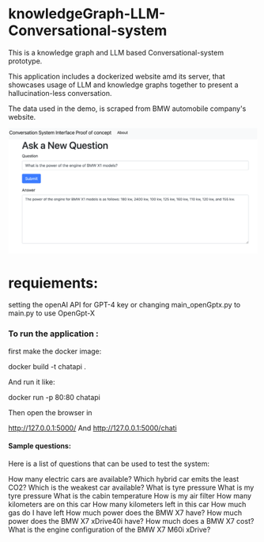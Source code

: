 # knowledgeGraph-LLM-Conversational-system

This is a knowledge graph and LLM based Conversational-system prototype. 

This application includes a dockerized website amd its server, that showcases usage of LLM and knowledge graphs together to present a hallucination-less conversation. 

The data used in the demo, is scraped from BMW automobile company's website. 

![alt text](./img/Conversation_system.png "An image of the interface website included in the prototype.")

# requiements:
setting the openAI API for GPT-4 key or changing main_openGptx.py to main.py to use OpenGpt-X 

### To run the application :

first make the docker image:

docker build -t chatapi .


And run it like:

docker run -p 80:80 chatapi  

Then open the browser in

http://127.0.0.1:5000/
And  http://127.0.0.1:5000/chati 


#### Sample questions:
Here is a list of questions that can be used to test the system:

How many electric cars are available?
Which hybrid car emits the least CO2?
Which is the weakest car available?
What is tyre pressure
What is my tyre pressure
What is the cabin temperature
How is my air filter
How many kilometers are on this car
How many kilometers left in this car
How much gas do I have left
How much power does the BMW X7 have?
How much power does the BMW X7 xDrive40i have?
How much does a BMW X7 cost?
What is the engine configuration of the BMW X7 M60i xDrive?
